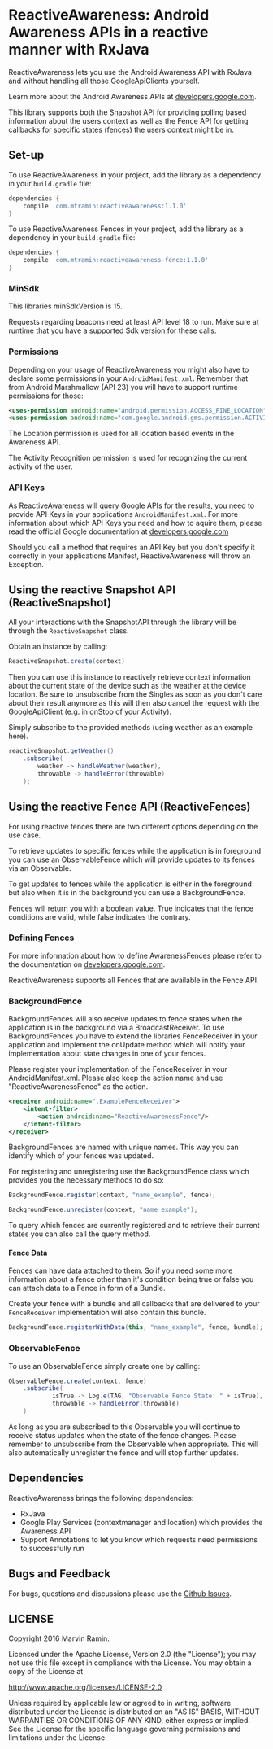 # ReactiveAwareness: Android Awareness APIs in a reactive manner with RxJava

ReactiveAwareness lets you use the Android Awareness API with RxJava and without handling all
those GoogleApiClients yourself.

Learn more about the Android Awareness APIs at
<a href="https://developers.google.com/awareness/">developers.google.com</a>.

This library supports both the Snapshot API for providing polling based information about the users
context as well as the Fence API for getting callbacks for specific states (fences) the users
context might be in.

## Set-up

To use ReactiveAwareness in your project, add the library as a dependency in your `build.gradle`
file:
```groovy
dependencies {
    compile 'com.mtramin:reactiveawareness:1.1.0'
}
```

To use ReactiveAwareness Fences in your project, add the library as a dependency in your
`build.gradle` file:
```groovy
dependencies {
    compile 'com.mtramin:reactiveawareness-fence:1.1.0'
}
```

### MinSdk

This libraries minSdkVersion is 15.

Requests regarding beacons need at least API level 18 to run. Make sure at runtime that you have a
supported Sdk version for these calls.

### Permissions

Depending on your usage of ReactiveAwareness you might also have to declare some permissions
 in your `AndroidManifest.xml`. Remember that from Android Marshmallow (API 23) you will have to
 support runtime permissions for those:
```xml
<uses-permission android:name="android.permission.ACCESS_FINE_LOCATION" />
<uses-permission android:name="com.google.android.gms.permission.ACTIVITY_RECOGNITION" />
```

The Location permission is used for all location based events in the Awareness API.

The Activity Recognition permission is used for recognizing the current activity of the user.

### API Keys

As ReactiveAwareness will query Google APIs for the results, you need to provide API Keys in your
applications `AndroidManifest.xml`. For more information about which API Keys you need and how to
aquire them, please read the official Google documentation at
<a href="https://developers.google.com/awareness/android-api/get-a-key">developers.google.com</a>

Should you call a method that requires an API Key but you don't specify it correctly in your
applications Manifest, ReactiveAwareness will throw an Exception.

## Using the reactive Snapshot API (ReactiveSnapshot)

All your interactions with the SnapshotAPI through the library will be through the
`ReactiveSnapshot` class.

Obtain an instance by calling:
``` java
ReactiveSnapshot.create(context)
```

Then you can use this instance to reactively retrieve context information about the current state of
the device such as the weather at the device location. Be sure to unsubscribe from the Singles as
soon as you don't care about their result anymore as this will then also cancel the request with the
GoogleApiClient (e.g. in onStop of your Activity).

Simply subscribe to the provided methods (using weather as an example here).

``` java
reactiveSnapshot.getWeather()
    .subscribe(
        weather -> handleWeather(weather),
        throwable -> handleError(throwable)
    );
```

## Using the reactive Fence API (ReactiveFences)

For using reactive fences there are two different options depending on the use case.

To retrieve updates to specific fences while the application is in foreground you can use an
ObservableFence which will provide updates to its fences via an Observable.

To get updates to fences while the application is either in the foreground but also when it is in
the background you can use a BackgroundFence.

Fences will return you with a boolean value. True indicates that the fence conditions are valid,
while false indicates the contrary.

### Defining Fences

For more information about how to define AwarenessFences please refer to the documentation on
<a href="https://developers.google.com/awareness/">developers.google.com</a>.

ReactiveAwareness supports all Fences that are available in the Fence API.

### BackgroundFence

BackgroundFences will also receive updates to fence states when the application is in the background
via a BroadcastReceiver. To use BackgroundFences you have to extend the libraries FenceReceiver in
your application and implement the onUpdate method which will notify your implementation about state
changes in one of your fences.

Please register your implementation of the FenceReceiver in your AndroidManifest.xml. Please also
keep the action name and use "ReactiveAwarenessFence" as the action.

``` xml
<receiver android:name=".ExampleFenceReceiver">
    <intent-filter>
        <action android:name="ReactiveAwarenessFence"/>
    </intent-filter>
</receiver>
```

BackgroundFences are named with unique names. This way you can identify which of your fences was
updated.

For registering and unregistering use the BackgroundFence class which provides you the necessary
methods to do so:

``` java
BackgroundFence.register(context, "name_example", fence);

BackgroundFence.unregister(context, "name_example");
```

To query which fences are currently registered and to retrieve their current states you can also
call the query method.

#### Fence Data

Fences can have data attached to them. So if you need some more information about a fence other than
it's condition being true or false you can attach data to a Fence in form of a Bundle.

Create your fence with a bundle and all callbacks that are delivered to your `FenceReceiver`
implementation will also contain this bundle.

``` java
BackgroundFence.registerWithData(this, "name_example", fence, bundle);
```

### ObservableFence

To use an ObservableFence simply create one by calling:

``` java
ObservableFence.create(context, fence)
    .subscribe(
            isTrue -> Log.e(TAG, "Observable Fence State: " + isTrue),
            throwable -> handleError(throwable)
    )
```

As long as you are subscribed to this Observable you will continue to receive status updates when
the state of the fence changes. Please remember to unsubscribe from the Observable when appropriate.
This will also automatically unregister the fence and will stop further updates.


## Dependencies

ReactiveAwareness brings the following dependencies:

- RxJava
- Google Play Services (contextmanager and location) which provides the Awareness API
- Support Annotations to let you know which requests need permissions to successfully run

## Bugs and Feedback

For bugs, questions and discussions please use the [Github Issues](https://github.com/mauin/ReactiveAwareness/issues).

## LICENSE

Copyright 2016 Marvin Ramin.

Licensed under the Apache License, Version 2.0 (the "License");
you may not use this file except in compliance with the License.
You may obtain a copy of the License at

<http://www.apache.org/licenses/LICENSE-2.0>

Unless required by applicable law or agreed to in writing, software
distributed under the License is distributed on an "AS IS" BASIS,
WITHOUT WARRANTIES OR CONDITIONS OF ANY KIND, either express or implied.
See the License for the specific language governing permissions and
limitations under the License.